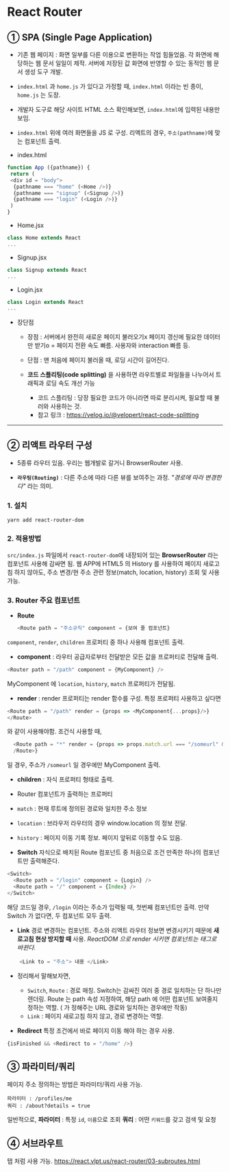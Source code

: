 # React Router

## ① SPA (Single Page Application)

* 기존 웹 페이지
: 화면 일부를 다른 이용으로 변환하는 작업 힘들었음. 각 화면에 해당하는 웹 문서 일일이 제작. 서버에 저장된 값 화면에 반영할 수 있는 동적인 웹 문서 생성 도구 개발.



* `index.html` 과 `home.js` 가 있다고 가정할 때,
`index.html` 이라는 빈 종이, `home.js` 는 도장.


* 개발자 도구로 해당 사이트 HTML 소스 확인해보면, `index.html`에 입력된 내용만 보임.



* `index.html` 위에 여러 화면들을 JS 로 구성.
리액트의 경우, `주소(pathname)`에 맞는 컴포넌트 출력.


* index.html
``` javascript
function App ({pathname}) {
 return (
 <div id = "body">
  {pathname === "home" (<Home />)}
  {pathname === "signup" (<Signup />)}
  {pathname === "login" (<Login />)}
 )
}
```


* Home.jsx
```javascript
class Home extends React
...
```


* Signup.jsx
```javascript
class Signup extends React
...
```

* Login.jsx
```javascript
class Login extends React
...
```

* 장단점

  * 장점 : 서버에서 완전히 새로운 페이지 불러오기x 페이지 갱신에 필요한 데이터만 받기o
  = 페이지 전환 속도 빠름. 사용자와 interaction 빠름 등.

  * 단점 : 맨 처음에 페이지 불러올 때, 로딩 시간이 길어진다.
  
  * **코드 스플리팅(code splitting)** 을 사용하면 라우트별로 파일들을 나누어서 트래픽과 로딩 속도 개선 가능
    * 코드 스플리팅 : 당장 필요한 코드가 아니라면 따로 분리시켜, 필요할 때 불러와 사용하는 것.
    * 참고 링크 : https://velog.io/@velopert/react-code-splitting
  <!--
	* 로딩되어 실행될 때, 흰 페이지가 나타날 수 있다는 **서버 사이드 렌더링(server-side rendering)** 사용해서 해결 가능.
    	* 서버 사이드 렌더링 : 새로운 페이지를 요청해 모든 탬플릿이 서버 연산을 통해 렌더링 및 완성된 페이지 형태로 응답하는데 페이지 요청마다 페이지 새로고침이 발생하기 때문에 SPA 와 적절히 섞어 쓰는 느낌.
  -->

-----------------------------------------------
## ② 리액트 라우터 구성

* 5종류 라우터 있음. 우리는 웹개발로 갈거니 BrowserRouter 사용.

* **`라우팅(Routing)`** : 다른 주소에 따라 다른 뷰를 보여주는 과정.
    *"경로에 따라 변경한다"*  라는 의미.

### 1. 설치
	yarn add react-router-dom
### 2. 적용방법
`src/index.js` 파일에서 `react-router-dom`에 내장되어 있는 **BrowserRouter** 라는 컴포넌트 사용해 감싸면 됨.
웹 APP에 HTML5 의 History 를 사용하여 페이지 새로고침 하지 않아도, 주소 변경/현 주소 관련 정보(match, location, history) 조회 및 사용 가능.

### 3. Router 주요 컴포넌트
* **Route**
  ```javascript
  <Route path = "주소규칙" component = {보여 줄 컴포넌트}
  ```
`component`, `render`, `children` 프로퍼티 중 하나 사용해 컴포넌트 출력.
 * **component** : 라우터 공급자로부터 전달받은 모든 값을 프로퍼티로 전달해 출력.
  ```javascript
  <Router path = "/path" component = {MyComponent} />
  ```
   MyComponent 에 `location`, `history`, `match` 프로퍼티가 전달됨.
   <!--
	타입스크립트 사용 시,
	location은
	const location = useLocation();
	params는
	interface MatchProps {
	username: 'velopert' | 'gildong';
	}
	const {username} = useParams();
	-->
  
  * **render** : render 프로퍼티는 render 함수를 구성.
  특정 프로퍼티 사용하고 싶다면
  ```javascript
  <Route path = "/path" render = {props => <MyComponent{...props}/>}
  </Route>
  ```
  와 같이 사용해야함.
  조건식 사용할 때,
  ```javascript
    <Route path = "*" render = {props => props.match.url === "/someurl" && <MyComponent {...props}/>
    /Route>}
  ```
일 경우, 주소가 `/someurl` 일 경우에만 MyComponent 출력.
* **children** : 자식 프로퍼티 형태로 출력.


* Router 컴포넌트가 출력하는 프로퍼티
* `match` : 현재 루트에 정의된 경로와 일치한 주소 정보
* `location` : 브라우저 라우터의 경우 window.location 의 정보 전달.
* `history` : 페이지 이동 기록 정보. 페이지 앞뒤로 이동할 수도 있음.

* **Switch**
자식으로 배치된 Route 컴포넌트 중 처음으로 조건 만족한 하나의 컴포넌트만 출력해준다.
```javascript
<Switch>
  <Route path = "/login" component = {Login} />
  <Route path = "/" component = {Index} />
</Switch>
```
  해당 코드일 경우, `/login` 이라는 주소가 입력될 때, 첫번째 컴포넌트만 출력.
  만약 Switch 가 없다면, 두 컴포넌트 모두 출력.

* **Link**
경로 변경하는 컴포넌트. 주소와 리액트 라우터 정보면 변경시키기 때문에 **새로고침 현상 방지할 때** 사용.
*ReactDOM 으로 render 시키면 <Link> 컴포넌트는 <a> 태그로 바뀐다.*
```javascript
	<Link to = "주소"> 내용 </Link>
```


* 정리해서 말해보자면,
  * `Switch`, `Route` : 경로 매칭.
  Switch는 감싸진 여러 <Route> 중 경로 일치하는 단 하나만 렌더링.
  Route 는 path 속성 지정하여, 해당 path 에 어떤 컴포넌트 보여줄지 정하는 역할. (<Link> 가 정해주는 URL 경로와 일치하는 경우에만 작동)
  * `Link` : 페이지 새로고침 하지 않고, 경로 변경하는 역할.
  
  
* **Redirect**
특정 조건에서 바로 페이지 이동 해야 하는 경우 사용.
```javascript
{isFinished && <Redirect to = "/home" />}
```



## ③ 파라미터/쿼리
페이지 주소 정의하는 방법은 파라미터/쿼리 사용 가능.
```
파라미터 : /profiles/me
쿼리 : /about?details = true
```
일반적으로,
**파라미터** : 특정 `id`, `이름`으로 조회
**쿼리** : 어떤 `키워드`를 갖고 검색 및 요청


## ④ 서브라우트
탭 처럼 사용 가능.
https://react.vlpt.us/react-router/03-subroutes.html



